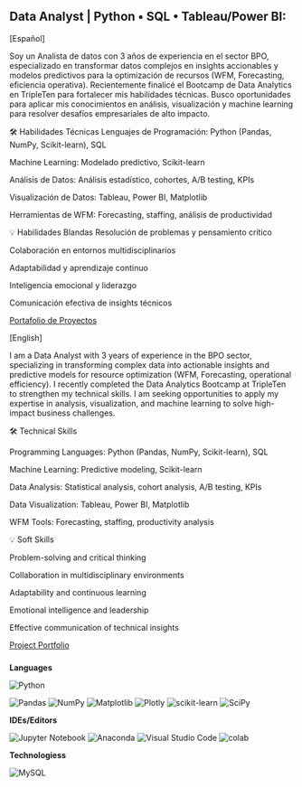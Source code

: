 
<h2 align="left">Data Analyst | Python • SQL • Tableau/Power BI:</h2>

[Español]

Soy un Analista de datos con 3 años de experiencia en el sector BPO, especializado en transformar datos complejos en insights accionables y modelos predictivos para la optimización de recursos (WFM, Forecasting, eficiencia operativa). Recientemente finalicé el Bootcamp de Data Analytics en TripleTen para fortalecer mis habilidades técnicas. Busco oportunidades para aplicar mis conocimientos en análisis, visualización y machine learning para resolver desafíos empresariales de alto impacto.

🛠 Habilidades Técnicas
Lenguajes de Programación: Python (Pandas, NumPy, Scikit-learn), SQL

Machine Learning: Modelado predictivo, Scikit-learn

Análisis de Datos: Análisis estadístico, cohortes, A/B testing, KPIs

Visualización de Datos: Tableau, Power BI, Matplotlib

Herramientas de WFM: Forecasting, staffing, análisis de productividad

💡 Habilidades Blandas
Resolución de problemas y pensamiento crítico

Colaboración en entornos multidisciplinarios

Adaptabilidad y aprendizaje continuo

Inteligencia emocional y liderazgo

Comunicación efectiva de insights técnicos


[Portafolio de Proyectos](https://github.com/algiraldo92/DataAnalytics.git)
  <img width="12" />

[English]

I am a Data Analyst with 3 years of experience in the BPO sector, specializing in transforming complex data into actionable insights and predictive models for resource optimization (WFM, Forecasting, operational efficiency). I recently completed the Data Analytics Bootcamp at TripleTen to strengthen my technical skills. I am seeking opportunities to apply my expertise in analysis, visualization, and machine learning to solve high-impact business challenges.

🛠 Technical Skills

Programming Languages: Python (Pandas, NumPy, Scikit-learn), SQL

Machine Learning: Predictive modeling, Scikit-learn

Data Analysis: Statistical analysis, cohort analysis, A/B testing, KPIs

Data Visualization: Tableau, Power BI, Matplotlib

WFM Tools: Forecasting, staffing, productivity analysis

💡 Soft Skills

Problem-solving and critical thinking

Collaboration in multidisciplinary environments

Adaptability and continuous learning

Emotional intelligence and leadership

Effective communication of technical insights

[Project Portfolio](https://github.com/algiraldo92/DataAnalytics.git)

</div>

###
**Languages**

![Python](https://img.shields.io/badge/python-3670A0?style=for-the-badge&logo=python&logoColor=ffdd54) 

![Pandas](https://img.shields.io/badge/pandas-%23150458.svg?style=for-the-badge&logo=pandas&logoColor=white) ![NumPy](https://img.shields.io/badge/numpy-%23013243.svg?style=for-the-badge&logo=numpy&logoColor=white) ![Matplotlib](https://img.shields.io/badge/Matplotlib-%23ffffff.svg?style=for-the-badge&logo=Matplotlib&logoColor=black) ![Plotly](https://img.shields.io/badge/Plotly-%233F4F75.svg?style=for-the-badge&logo=plotly&logoColor=white) ![scikit-learn](https://img.shields.io/badge/scikit--learn-%23F7931E.svg?style=for-the-badge&logo=scikit-learn&logoColor=white) ![SciPy](https://img.shields.io/badge/SciPy-%230C55A5.svg?style=for-the-badge&logo=scipy&logoColor=%white)

**IDEs/Editors**

![Jupyter Notebook](https://img.shields.io/badge/jupyter-%23FA0F00.svg?style=for-the-badge&logo=jupyter&logoColor=white) ![Anaconda](https://img.shields.io/badge/Anaconda-%2344A833.svg?style=for-the-badge&logo=anaconda&logoColor=white) ![Visual Studio Code](https://img.shields.io/badge/Visual%20Studio%20Code-0078d7.svg?style=for-the-badge&logo=visual-studio-code&logoColor=white) ![colab](https://img.shields.io/badge/Google%20Colab-F9AB00.svg?style=for-the-badge&logo=Google-Colab&logoColor=white) 

**Technologiess**

![MySQL](https://img.shields.io/badge/mysql-%2300f.svg?style=for-the-badge&logo=mysql&logoColor=white)
